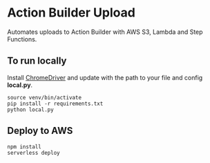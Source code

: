 # Action Builder Upload
Automates uploads to Action Builder with AWS S3, Lambda and Step Functions.

## To run locally
Install [ChromeDriver](https://chromedriver.chromium.org) and update with the path to your file and config **local.py**.

```
source venv/bin/activate
pip install -r requirements.txt
python local.py
```

## Deploy to AWS
```
npm install
serverless deploy
```

